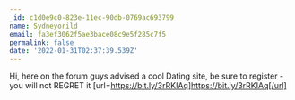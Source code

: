 ```yaml
---
_id: c1d0e9c0-823e-11ec-90db-0769ac693799
name: Sydneyorild
email: fa3ef3062f5ae3bace08c9e5f285c7f5
permalink: false
date: '2022-01-31T02:37:39.539Z'
---
```

Hi, here on the forum guys advised a cool Dating site, be sure to register - you will not REGRET it [url=https://bit.ly/3rRKIAq]https://bit.ly/3rRKIAq[/url]
